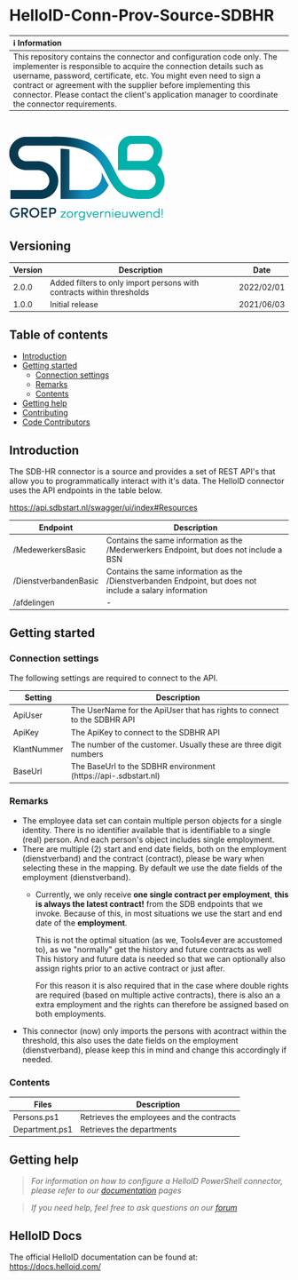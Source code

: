 # HelloID-Conn-Prov-Source-SDBHR

| :information_source: Information |
|:---------------------------|
| This repository contains the connector and configuration code only. The implementer is responsible to acquire the connection details such as username, password, certificate, etc. You might even need to sign a contract or agreement with the supplier before implementing this connector. Please contact the client's application manager to coordinate the connector requirements.       |

<br />

![Logo](asset/logo.jpg)

## Versioning
| Version | Description | Date |
| - | - | - |
| 2.0.0   | Added filters to only import persons with contracts within thresholds | 2022/02/01  |
| 1.0.0   | Initial release | 2021/06/03  |

## Table of contents

- [Introduction](#Introduction)
- [Getting started](#Getting-started)
  + [Connection settings](#Connection-settings)
  + [Remarks](#Remarks)
  + [Contents](#Contents)
- [Getting help](Getting-help)
- [Contributing](Contributing)
- [Code Contributors](Code-Contributors)

## Introduction

The SDB-HR connector is a source and provides a set of REST API's that allow you to programmatically interact with it's data. The HelloID connector uses the API endpoints in the table below.

https://api.sdbstart.nl/swagger/ui/index#Resources

| Endpoint     | Description |
| ------------ | ----------- |
| /MedewerkersBasic    | Contains the same information as the /Mederwerkers Endpoint, but does not include a BSN |
| /DienstverbandenBasic     |  Contains the same information as the /Dienstverbanden Endpoint, but does not include a salary information |
| /afdelingen |     -        |


## Getting started

### Connection settings

The following settings are required to connect to the API.

| Setting     | Description |
| ------------ | ----------- |
| ApiUser     | The UserName for the ApiUser that has rights to connect to the SDBHR API   |
| ApiKey     | The ApiKey to connect to the SDBHR API  |
| KlantNummer    |   The number of the customer. Usually these are three digit numbers |
| BaseUrl | The BaseUrl to the SDBHR environment (https://api-<Customer>.sdbstart.nl)  |


### Remarks

- The employee data set can contain multiple person objects for a single identity. There is no identifier available that is identifiable to a single (real) person. And each person's object includes single employment.
- There are multiple (2) start and end date fields, both on the employment (dienstverband) and the contract (contract), please be wary when selecting these in the mapping. By default we use the date fields of the employment (dienstverband).
  - Currently, we only receive **one single contract per employment**, **this is always the latest contract!** from the SDB endpoints that we invoke. Because of this, in most situations we use the start and end date of the **employment**.
    
    This is not the optimal situation (as we, Tools4ever are accustomed to), as we "normally" get the history and future contracts as well
    This history and future data is needed so that we can optionally also assign rights prior to an active contract or just after.

    For this reason it is also required that in the case where double rights are required (based on multiple active contracts), there is also an a extra employment and the rights can therefore be assigned based on both employments.
- This connector (now) only imports the persons with acontract within the threshold, this also uses the date fields on the employment (dienstverband), please keep this in mind and change this accordingly if needed.


### Contents

| Files       | Description                                |
| ----------- | ------------------------------------------ |
| Persons.ps1 | Retrieves the employees and the contracts                      |
| Department.ps1  | Retrieves the departments |

## Getting help

> _For  information on how to configure a HelloID PowerShell connector, please refer to our [documentation](https://docs.helloid.com/hc/en-us/articles/360012557600-Configure-a-custom-PowerShell-source-system) pages_

> _If you need help, feel free to ask questions on our [forum](https://forum.helloid.com)_

## HelloID Docs

The official HelloID documentation can be found at: https://docs.helloid.com/

